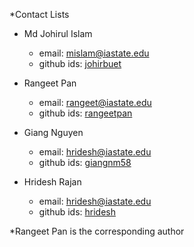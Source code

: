 *Contact Lists
- Md Johirul Islam 
  - email: mislam@iastate.edu
  - github ids: [johirbuet](https://github.com/johirbuet)

- Rangeet Pan
  - email: rangeet@iastate.edu
  - github ids: [rangeetpan](https://github.com/rangeetpan)
  
- Giang Nguyen
  - email: hridesh@iastate.edu
  - github ids: [giangnm58](https://github.com/giangnm58)

- Hridesh Rajan
  - email: hridesh@iastate.edu
  - github ids: [hridesh](https://github.com/hridesh)
  
*Rangeet Pan is the corresponding author